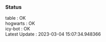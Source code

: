 ### Status


table : OK  
hogwarts : OK  
icy-bot : OK  
Latest Update : 2023-03-04 15:07:34.948366
